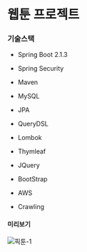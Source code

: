 # 웹툰 프로젝트

### 기술스택
- Spring Boot 2.1.3

- Spring Security

- Maven

- MySQL

- JPA

- QueryDSL

- Lombok

- Thymleaf

- JQuery

- BootStrap

- AWS

- Crawling

#### 미리보기
![픽툰-1](https://user-images.githubusercontent.com/45555378/59058448-99220300-88d7-11e9-8ce8-3451ff7581f5.png)
